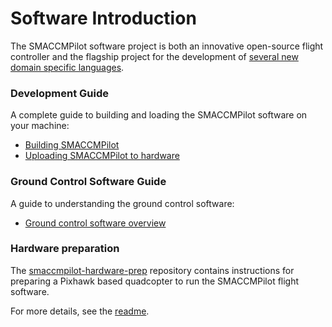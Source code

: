 # Software Introduction

The SMACCMPilot software project is both an innovative open-source flight
controller and the flagship project for the development of [several new
domain specific languages](http://ivorylang.org).

### Development Guide

A complete guide to building and loading the SMACCMPilot software on your
machine:

* [Building SMACCMPilot](build.html)
* [Uploading SMACCMPilot to hardware](loading.html)


### Ground Control Software Guide

A guide to understanding the ground control software:

* [Ground control software overview](gcs-overview.html)

### Hardware preparation

The [smaccmpilot-hardware-prep](https://github.com/galoisinc/smaccmpilot-hardware-prep) repository contains
instructions for preparing a Pixhawk based quadcopter to run the SMACCMPilot
flight software.

For more details, see the
[readme](https://github.com/galoisinc/smaccmpilot-hardware-prep).

